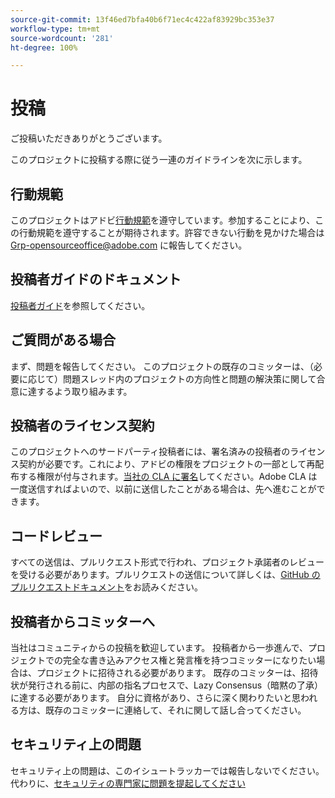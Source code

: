 ```yaml
---
source-git-commit: 13f46ed7bfa40b6f71ec4c422af83929bc353e37
workflow-type: tm+mt
source-wordcount: '281'
ht-degree: 100%

---
```

# 投稿

ご投稿いただきありがとうございます。

このプロジェクトに投稿する際に従う一連のガイドラインを次に示します。

## 行動規範

このプロジェクトはアドビ[行動規範](code-of-conduct.md)を遵守しています。参加することにより、この行動規範を遵守することが期待されます。許容できない行動を見かけた場合は
[Grp-opensourceoffice@adobe.com](mailto:Grp-opensourceoffice@adobe.com) に報告してください。

## 投稿者ガイドのドキュメント

[投稿者ガイド](https://experienceleague.adobe.com/docs/contributor/contributor-guide/introduction.html?lang=ja)を参照してください。

## ご質問がある場合

まず、問題を報告してください。 このプロジェクトの既存のコミッターは、（必要に応じて）問題スレッド内のプロジェクトの方向性と問題の解決策に関して合意に達するよう取り組みます。

## 投稿者のライセンス契約

このプロジェクトへのサードパーティ投稿者には、署名済みの投稿者のライセンス契約が必要です。これにより、アドビの権限をプロジェクトの一部として再配布する権限が付与されます。[当社の CLA に署名](http://opensource.adobe.com/cla.html)してください。Adobe CLA は一度送信すればよいので、以前に送信したことがある場合は、先へ進むことができます。

## コードレビュー

すべての送信は、プルリクエスト形式で行われ、プロジェクト承諾者のレビューを受ける必要があります。プルリクエストの送信について詳しくは、[GitHub のプルリクエストドキュメント](https://help.github.com/articles/about-pull-requests/)をお読みください。

<!--
Lastly, please follow the [pull request template](PULL_REQUEST_TEMPLATE.md) when
submitting a pull request!
-->

## 投稿者からコミッターへ

当社はコミュニティからの投稿を歓迎しています。 投稿者から一歩進んで、プロジェクトでの完全な書き込みアクセス権と発言権を持つコミッターになりたい場合は、プロジェクトに招待される必要があります。 既存のコミッターは、招待状が発行される前に、内部の指名プロセスで、Lazy Consensus（暗黙の了承）に達する必要があります。 自分に資格があり、さらに深く関わりたいと思われる方は、既存のコミッターに連絡して、それに関して話し合ってください。

## セキュリティ上の問題

セキュリティ上の問題は、このイシュートラッカーでは報告しないでください。 代わりに、[セキュリティの専門家に問題を提起してください](https://helpx.adobe.com/jp/security/alertus.html)
